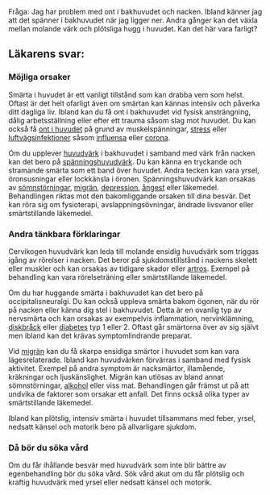 Fråga: Jag har problem med ont i bakhuvudet och nacken. Ibland känner jag att det spänner i bakhuvudet när jag ligger ner. Andra gånger kan det växla mellan molande värk och plötsliga hugg i huvudet. Kan det här vara farligt?

Läkarens svar:
--------------

### Möjliga orsaker

Smärta i huvudet är ett vanligt tillstånd som kan drabba vem som helst. Oftast är det helt ofarligt även om smärtan kan kännas intensiv och påverka ditt dagliga liv. Ibland kan du få ont i bakhuvudet vid fysisk ansträngning, dålig arbetsställning eller efter ett trauma såsom slag mot huvudet. Du kan också få [ont i huvudet](https://www.kry.se/fakta/ont-i-huvudet "ont-i-huvudet") på grund av muskelspänningar, [stress](https://www.kry.se/fakta/stress/ "stress") eller [luftvägsinfektioner](https://www.kry.se/fakta/luftvagsinfektioner/ "luftvagsinfektioner") såsom [influensa](https://www.kry.se/fakta/influensa/ "influensa") eller [corona](https://www.kry.se/fakta/coronavirus/ "corona").

Om du upplever [huvudvärk](https://www.kry.se/fakta/huvudvark/ "huvudvark") i bakhuvudet i samband med värk från nacken kan det bero på [spänningshuvudvärk](https://www.kry.se/fakta/spanningshuvudvark "spanningshuvudvark"). Du kan känna en tryckande och stramande smärta som ett band över huvudet. Andra tecken kan vara yrsel, öronsusningar eller lockkänsla i öronen. Spänningshuvudvärk kan orsakas av [sömnstörningar](https://www.kry.se/fakta/somnproblem/ "somnstorningar"), [migrän](https://www.kry.se/fakta/migran/ "migran"), [depression](https://www.kry.se/fakta/depression-och-nedstamdhet/ "depression"), [ångest](https://www.kry.se/fakta/angest-och-oro/ "angest") eller läkemedel. Behandlingen riktas mot den bakomliggande orsaken till dina besvär. Det kan röra sig om fysioterapi, avslappningsövningar, ändrade livsvanor eller smärtstillande läkemedel.

### Andra tänkbara förklaringar

Cervikogen huvudvärk kan leda till molande ensidig huvudvärk som triggas igång av rörelser i nacken. Det beror på sjukdomstillstånd i nackens skelett eller muskler och kan orsakas av tidigare skador eller [artros](https://www.kry.se/fakta/artros/ "artros"). Exempel på behandling kan vara rörelseträning eller smärtstillande läkemedel.

Om du har huggande smärta i bakhuvudet kan det bero på occipitalisneuralgi. Du kan också uppleva smärta bakom ögonen, när du rör på nacken eller känna dig stel i bakhuvudet. Detta är en ovanlig typ av nervsmärta och kan orsakas av exempelvis inflammation, nervinklämning, [diskbråck](https://www.kry.se/fakta/diskbrack/ "diskbrack") eller [diabetes](https://www.kry.se/fakta/diabetes/ "diabetes") typ 1 eller 2. Oftast går smärtorna över av sig självt men ibland kan det krävas symptomlindrande preparat.

Vid [migrän](https://www.kry.se/fakta/migran/ "migran") kan du få skarpa ensidiga smärtor i huvudet som kan vara lägesrelaterade. Ibland kan huvudvärken förvärras i samband med fysisk aktivitet. Exempel på andra symptom är nacksmärtor, illamående, kräkningar och ljuskänslighet. Migrän kan utlösas av bland annat sömnstörningar, [alkohol](https://www.kry.se/fakta/alkoholproblem/ "alkohol") eller viss mat. Behandlingen går främst ut på att undvika de faktorer som orsakar ett anfall. Det finns också olika typer av smärtstillande läkemedel.

Ibland kan plötslig, intensiv smärta i huvudet tillsammans med feber, yrsel, nedsatt känsel och motorik bero på allvarligare sjukdom.

### Då bör du söka vård

Om du får ihållande besvär med huvudvärk som inte blir bättre av egenbehandling bör du söka vård. Sök vård akut om du får plötslig och kraftig huvudvärk med yrsel eller nedsatt känsel och motorik.